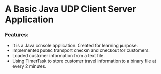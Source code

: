 # A Basic Java UDP Client Server Application

### Features:
- It is a Java console application. Created for learning purpose.
- Implemented public transport checkin and checkout for customers.
- Loaded customer information from a text file.
- Using TimerTask to store customer travel information to a binary file at every 2 minutes.
